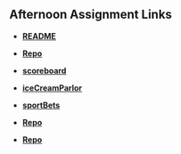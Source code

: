 ## Afternoon Assignment Links

* **[README](https://ewood-coder.github.io/boiseCodeWorks/)**
* **[Repo](https://github.com/ewood-coder/fs-journal)**

* **[scoreboard](https://ewood-coder.github.io/boiseCodeWorks/Week2/scoreboard/)**
* **[iceCreamParlor](https://ewood-coder.github.io/boiseCodeWorks/Week2/iceCreamParlor/)**
* **[sportBets](https://ewood-coder.github.io/boiseCodeWorks/Week2/sportBets)**
* **[Repo](https://github.com/ewood-coder/<ASSIGNMENT_REPO>)**


* **[Repo](https://github.com/ewood-coder/<ASSIGNMENT_REPO>)**
